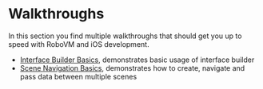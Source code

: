 # Walkthroughs
In this section you find multiple walkthroughs that should get you up to speed with RoboVM and iOS development.

 * [Interface Builder Basics](ib-basics/ib-basics.md), demonstrates basic usage of interface builder
 * [Scene Navigation Basics](navigation-basics/navigation-basics.md), demonstrates how to create, navigate and pass data between multiple scenes
